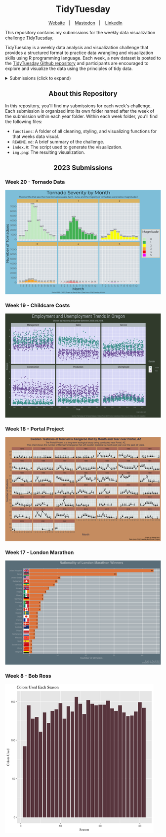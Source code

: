 <h1 align="center">
TidyTuesday
</h1>

<div align="center">

&nbsp;&nbsp;&nbsp; [Website][Website]&nbsp;&nbsp;&nbsp;|&nbsp;&nbsp;&nbsp; [Mastodon][Mastodon]&nbsp;&nbsp;&nbsp;|&nbsp;&nbsp;&nbsp; [LinkedIn][LinkedIn]

</div>

<!--
Quick Link
-->

[Website]:https://www.rbolt.me/
[Mastodon]:https://mastodon.social/@rbolt@pnw.zone
[LinkedIn]:https://www.linkedin.com/in/randi-bolt/

This repository contains my submissions for the weekly data visualization challenge [TidyTuesday](https://github.com/rfordatascience/tidytuesday).

TidyTuesday is a weekly data analysis and visualization challenge that provides a structured format to practice data wrangling and visualization skills using R programming language. Each week, a new dataset is posted to the [TidyTuesday Github repository](https://github.com/rfordatascience/tidytuesday) and participants are encouraged to explore and visualize the data using the principles of tidy data.

<details>
<summary>Submissions (click to expand)</summary> 

<!-- toc -->
* **2023**
  - 2023/Week 20 [Tornado Data](https://github.com/rbolt13/tidytuesday/tree/main/2023/week_20)
  - 2023/Week 19 [Childcare Costs](https://github.com/rbolt13/tidytuesday/tree/main/2023/week_19)
  - 2023/Week 18 [Portal Project](https://github.com/rbolt13/tidytuesday/tree/main/2023/week_18)
  - 2023/Week 17 [London Marathon](https://github.com/rbolt13/tidytuesday/tree/main/2023/week_17)
  - 2023/Week 8 [Bob Ross](https://github.com/rbolt13/tidytuesday/tree/main/2023/week_08)
  
<!-- tocstop -->

</details>

<h2 align="center">
About this Repository
</h2>

In this repository, you'll find my submissions for each week's challenge. Each submission is organized into its own folder named after the week of the submission within each year folder. Within each week folder, you'll find the following files:

* `functions`: A folder of all cleaning, styling, and visualizing functions for that weeks data visual. 
* `README.md`: A brief summary of the challenge.
* `index.R`: The script used to generate the visualization.
* `img.png`: The resulting visualization.

<h2 align="center">
2023 Submissions
</h2>

### Week 20 - Tornado Data

![](2023/week_20/plot.png)

### Week 19 - Childcare Costs

![](2023/week_19/plot.png)

### Week 18 - Portal Project

![](2023/week_18/plot.png)

### Week 17 - London Marathon

![](2023/week_17/plot.png)

### Week 8 - Bob Ross

![](2023/week_08/plot.png)
